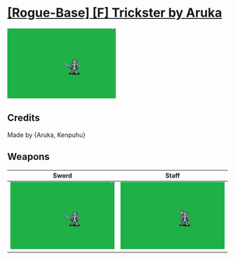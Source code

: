 # [\[Rogue-Base\] \[F\] Trickster by Aruka](./)

<img src="./1.%20Sword/Sword_000.png" alt="[Rogue-Base] [F] Trickster by Aruka standing" />

## Credits

Made by {Aruka, Kenpuhu}

## Weapons


|Sword |Staff |
|  :---: | :---: |
| <img alt="Sword animation" src="./1.%20Sword/Sword.gif" /> | <img alt="Staff animation" src="./7.%20Staff/Staff.gif" /> |
